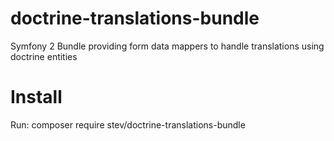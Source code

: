 # doctrine-translations-bundle
Symfony 2 Bundle providing form data mappers to handle translations using doctrine entities


# Install
Run: composer require stev/doctrine-translations-bundle
